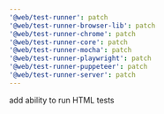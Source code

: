 ```yaml
---
'@web/test-runner': patch
'@web/test-runner-browser-lib': patch
'@web/test-runner-chrome': patch
'@web/test-runner-core': patch
'@web/test-runner-mocha': patch
'@web/test-runner-playwright': patch
'@web/test-runner-puppeteer': patch
'@web/test-runner-server': patch
---
```


add ability to run HTML tests
